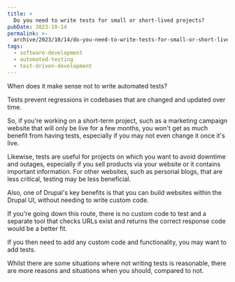 ```yaml
---
title: >
  Do you need to write tests for small or short-lived projects?
pubDate: 2023-10-14
permalink: >-
  archive/2023/10/14/do-you-need-to-write-tests-for-small-or-short-lived-projects
tags:
  - software-development
  - automated-testing
  - test-driven-development
---
```


When does it make sense not to write automated tests?

Tests prevent regressions in codebases that are changed and updated over time.

So, if you're working on a short-term project, such as a marketing campaign website that will only be live for a few months, you won't get as much benefit from having tests, especially if you may not even change it once it's live.

Likewise, tests are useful for projects on which you want to avoid downtime and outages, especially if you sell products via your website or it contains important information. For other websites, such as personal blogs, that are less critical, testing may be less beneficial.

Also, one of Drupal's key benefits is that you can build websites within the Drupal UI, without needing to write custom code.

If you're going down this route, there is no custom code to test and a separate tool that checks URLs exist and returns the correct response code would be a better fit.

If you then need to add any custom code and functionality, you may want to add tests.

Whilst there are some situations where not writing tests is reasonable, there are more reasons and situations when you should, compared to not.
